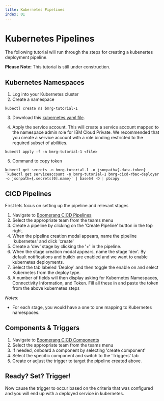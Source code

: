```yaml
---
title: Kubernetes Pipelines
index: 01
---
```


# Kubernetes Pipelines

The following tutorial will run through the steps for creating a kubenertes deployment pipeline.

**Please Note:** This tutorial is still under construction.

## Kubernetes Namespaces

1. Log into your Kubernetes cluster
2. Create a namespace

```shell
kubectl create ns bmrg-tutorial-1
```

3. Download this [kubernetes yaml file](/boomerang-cicd/tutorials/assets/yaml/bmrg-rbac-cluster-admin.yaml). 

4. Apply the service account. This will create a service account mapped to the namespace admin role for IBM Cloud Private. We recommended that you create a service account with a role binding restricted to the required subset of abilities.

```shell
kubectl apply -f -n bmrg-tutorial-1 <file>
```

5. Command to copy token

```shell
kubectl get secrets -n bmrg-tutorial-1 -o jsonpath={.data.token} `kubectl get serviceaccount -n bmrg-tutorial-1 bmrg-cicd-rbac-deployer -o jsonpath={.secrets[0].name}` | base64 -D | pbcopy
```

## CICD Pipelines

First lets focus on setting up the pipeline and relevant stages

1. Navigate to [Boomerang CICD Pipelines](https://wdc1.cloud.boomerangplatform.net/dev/cicd/apps/pipelines)
2. Select the appropriate team from the teams menu
3. Create a pipeline by clicking on the 'Create Pipeline' button in the top right.
4. When the pipeline creation modal appears, name the pipeline 'kubernetes' and click 'create'
5. Create a 'dev' stage by clicking the '+' in the pipeline. 
6. When the stage creation modal appears, name the stage 'dev'. By default notifications and build≤ are enabled and we want to enable kubernetes deployments. 
7. Select the tab labeled 'Deploy' and then toggle the enable on and select Kubernetes from the deploy type.
8. A number of fields will then display asking for Kubernetes Namespaces, Connectivity Information, and Token. Fill all these in and paste the token from the above kubernetes steps

_Notes:_
- For each stage, you would have a one to one mapping to Kubernetes namespaces.

## Components & Triggers

1. Navigate to [Boomerang CICD Components](https://wdc1.cloud.boomerangplatform.net/dev/cicd/apps/components)
2. Select the appropriate team from the teams menu
3. If needed, onboard a component by selecting 'create component'
4. Select the specific component and switch to the 'Triggers' tab
5. Create or adjust the trigger to target the pipeline created above.

## Ready? Set? Trigger!

Now cause the trigger to occur based on the criteria that was configured and you will end up with a deployed service in kubernetes.